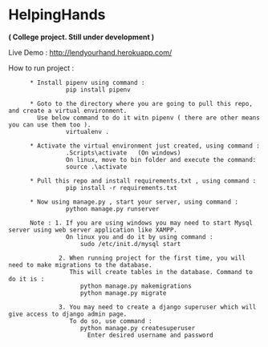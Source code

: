 # HelpingHands
**( College project. Still under development )**

Live Demo : http://lendyourhand.herokuapp.com/

How to run project :

          * Install pipenv using command :
                    pip install pipenv

          * Goto to the directory where you are going to pull this repo, and create a virtual environment.
            Use below command to do it witn pipenv ( there are other means you can use them too ).
                    virtualenv .

          * Activate the virtual environment just created, using command :
                    .Scripts\activate   (On windows)
                    On linux, move to bin folder and execute the command:
                    source .\activate

          * Pull this repo and install requirements.txt , using command :
                    pip install -r requirements.txt

          * Now using manage.py , start your server, using command :
                    python manage.py runserver

          Note : 1. If you are using windows you may need to start Mysql server using web server application like XAMPP.
                    On linux you and do it by using command :
                        sudo /etc/init.d/mysql start

                  2. When running project for the first time, you will need to make migrations to the database. 
                     This will create tables in the database. Command to do it is :
                        python manage.py makemigrations
                        python manage.py migrate

                  3. You may need to create a django superuser which will give access to django admin page.
                     To do so, use command :
                        python manage.py createsuperuser
                          Enter desired username and password
                
                          

